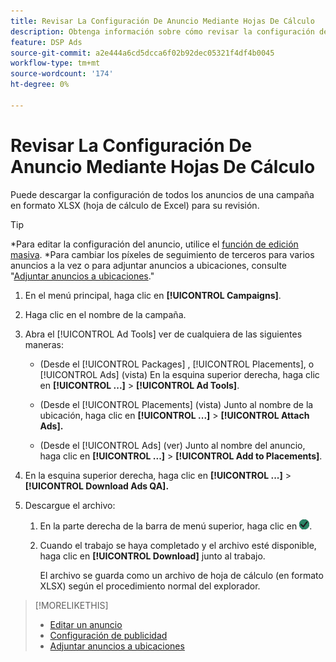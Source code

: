 ```yaml
---
title: Revisar La Configuración De Anuncio Mediante Hojas De Cálculo
description: Obtenga información sobre cómo revisar la configuración de la publicidad mediante hojas de cálculo.
feature: DSP Ads
source-git-commit: a2e444a6cd5dcca6f02b92dec05321f4df4b0045
workflow-type: tm+mt
source-wordcount: '174'
ht-degree: 0%

---
```


# Revisar La Configuración De Anuncio Mediante Hojas De Cálculo

Puede descargar la configuración de todos los anuncios de una campaña en formato XLSX (hoja de cálculo de Excel) para su revisión.<!-- Clarify once I can get this to work: Do these include all ads in the campaign, only active ads in live or pending campaigns, or what? And does it include all possible settings, or just a subset?  -->

>[!TIP]
>
>*Para editar la configuración del anuncio, utilice el [función de edición masiva](/help/dsp/campaign-management/ads/ad-edit.md).
>*Para cambiar los píxeles de seguimiento de terceros para varios anuncios a la vez o para adjuntar anuncios a ubicaciones, consulte &quot;[Adjuntar anuncios a ubicaciones](/help/dsp/campaign-management/ads/ad-attach-to-placement.md).&quot;

1. En el menú principal, haga clic en **[!UICONTROL Campaigns]**.

1. Haga clic en el nombre de la campaña.

1. Abra el [!UICONTROL Ad Tools] ver de cualquiera de las siguientes maneras:

   * (Desde el [!UICONTROL Packages] , [!UICONTROL Placements], o [!UICONTROL Ads] (vista) En la esquina superior derecha, haga clic en **[!UICONTROL ...]** > **[!UICONTROL Ad Tools]**.

   * (Desde el [!UICONTROL Placements] (vista) Junto al nombre de la ubicación, haga clic en **[!UICONTROL ...]** > **[!UICONTROL Attach Ads].**

   * (Desde el [!UICONTROL Ads] (ver) Junto al nombre del anuncio, haga clic en  **[!UICONTROL ...]** > **[!UICONTROL Add to Placements]**.

1. En la esquina superior derecha, haga clic en **[!UICONTROL ...]** > **[!UICONTROL Download Ads QA].**

1. Descargue el archivo:

   1. En la parte derecha de la barra de menú superior, haga clic en ![Trabajos](/help/dsp/assets/downloads.png).

   1. Cuando el trabajo se haya completado y el archivo esté disponible, haga clic en **[!UICONTROL Download]** junto al trabajo.

      El archivo se guarda como un archivo de hoja de cálculo (en formato XLSX) según el procedimiento normal del explorador.

>[!MORELIKETHIS]
>
>* [Editar un anuncio](/help/dsp/campaign-management/ads/ad-edit.md)
>* [Configuración de publicidad](/help/dsp/campaign-management/ads/placeadment-settings.md)
>* [Adjuntar anuncios a ubicaciones](/help/dsp/campaign-management/ads/ad-attach-to-placement.md)
